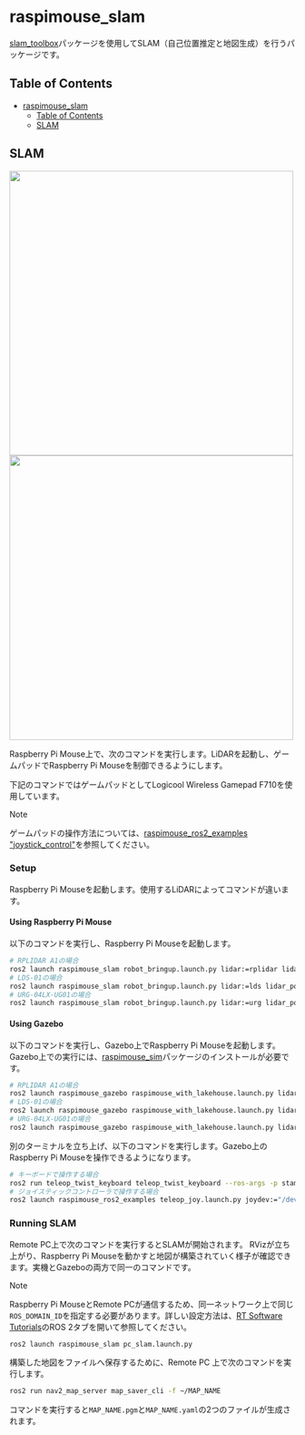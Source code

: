 # raspimouse_slam

[slam_toolbox](https://github.com/SteveMacenski/slam_toolbox)パッケージを使用してSLAM（自己位置推定と地図生成）を行うパッケージです。

## Table of Contents

- [raspimouse\_slam](#raspimouse_slam)
  - [Table of Contents](#table-of-contents)
  - [SLAM](#slam)

## SLAM

<img src=https://rt-net.github.io/images/raspberry-pi-mouse/slam_toolbox_ros2_with_raspimouse_model.png width=500 />

<img src=https://rt-net.github.io/images/raspberry-pi-mouse/slam_toolbox_ros2.gif width=500 />

Raspberry Pi Mouse上で、次のコマンドを実行します。LiDARを起動し、ゲームパッドでRaspberry Pi Mouseを制御できるようにします。

下記のコマンドではゲームパッドとしてLogicool Wireless Gamepad F710を使用しています。

> [!NOTE]
> ゲームパッドの操作方法については、[raspimouse_ros2_examples "joystick_control"](https://github.com/rt-net/raspimouse_ros2_examples#joystick_control)を参照してください。

### Setup

Raspberry Pi Mouseを起動します。使用するLiDARによってコマンドが違います。

#### Using Raspberry Pi Mouse

以下のコマンドを実行し、Raspberry Pi Mouseを起動します。

```sh
# RPLIDAR A1の場合
ros2 launch raspimouse_slam robot_bringup.launch.py lidar:=rplidar lidar_port:=/dev/ttyUSB0 joyconfig:=f710
# LDS-01の場合
ros2 launch raspimouse_slam robot_bringup.launch.py lidar:=lds lidar_port:=/dev/ttyUSB0 joyconfig:=f710
# URG-04LX-UG01の場合
ros2 launch raspimouse_slam robot_bringup.launch.py lidar:=urg lidar_port:=/dev/ttyACM0 joyconfig:=f710
``` 

#### Using Gazebo

以下のコマンドを実行し、Gazebo上でRaspberry Pi Mouseを起動します。Gazebo上での実行には、[raspimouse_sim](https://github.com/rt-net/raspimouse_sim/tree/jazzy)パッケージのインストールが必要です。

```sh
# RPLIDAR A1の場合
ros2 launch raspimouse_gazebo raspimouse_with_lakehouse.launch.py lidar:=rplidar
# LDS-01の場合
ros2 launch raspimouse_gazebo raspimouse_with_lakehouse.launch.py lidar:=lds
# URG-04LX-UG01の場合
ros2 launch raspimouse_gazebo raspimouse_with_lakehouse.launch.py lidar:=urg
``` 

別のターミナルを立ち上げ、以下のコマンドを実行します。Gazebo上のRaspberry Pi Mouseを操作できるようになります。

```sh
# キーボードで操作する場合
ros2 run teleop_twist_keyboard teleop_twist_keyboard --ros-args -p stamped:=true
# ジョイスティックコントローラで操作する場合
ros2 launch raspimouse_ros2_examples teleop_joy.launch.py joydev:="/dev/input/js0" joyconfig:=f710 mouse:=false
```

### Running SLAM

Remote PC上で次のコマンドを実行するとSLAMが開始されます。 RVizが立ち上がり、Raspberry Pi Mouseを動かすと地図が構築されていく様子が確認できます。実機とGazeboの両方で同一のコマンドです。

> [!NOTE]
> Raspberry Pi MouseとRemote PCが通信するため、同一ネットワーク上で同じ`ROS_DOMAIN_ID`を指定する必要があります。詳しい設定方法は、[RT Software Tutorials](https://rt-net.github.io/tutorials/raspimouse/ros/samples.html#raspberry-pipcros)のROS 2タブを開いて参照してください。

```sh
ros2 launch raspimouse_slam pc_slam.launch.py
```

構築した地図をファイルへ保存するために、Remote PC 上で次のコマンドを実行します。

```sh
ros2 run nav2_map_server map_saver_cli -f ~/MAP_NAME
```

コマンドを実行すると`MAP_NAME.pgm`と`MAP_NAME.yaml`の2つのファイルが生成されます。
